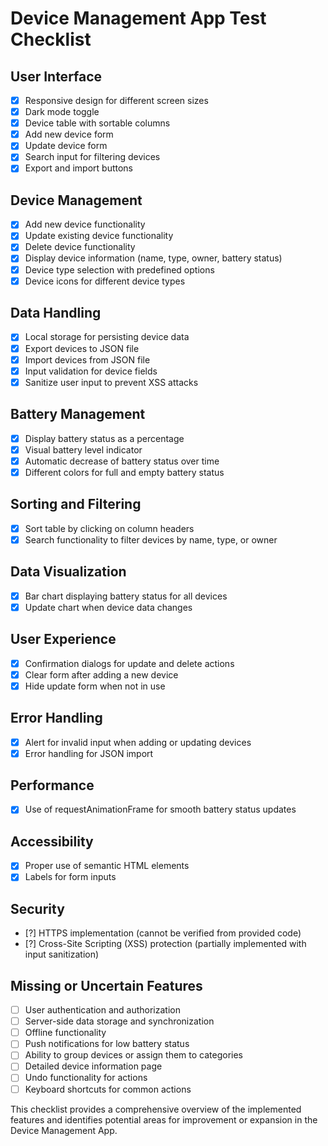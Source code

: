 # Device Management App Test Checklist

## User Interface
- [x] Responsive design for different screen sizes
- [x] Dark mode toggle
- [x] Device table with sortable columns
- [x] Add new device form
- [x] Update device form
- [x] Search input for filtering devices
- [x] Export and import buttons

## Device Management
- [x] Add new device functionality
- [x] Update existing device functionality
- [x] Delete device functionality
- [x] Display device information (name, type, owner, battery status)
- [x] Device type selection with predefined options
- [x] Device icons for different device types

## Data Handling
- [x] Local storage for persisting device data
- [x] Export devices to JSON file
- [x] Import devices from JSON file
- [x] Input validation for device fields
- [x] Sanitize user input to prevent XSS attacks

## Battery Management
- [x] Display battery status as a percentage
- [x] Visual battery level indicator
- [x] Automatic decrease of battery status over time
- [x] Different colors for full and empty battery status

## Sorting and Filtering
- [x] Sort table by clicking on column headers
- [x] Search functionality to filter devices by name, type, or owner

## Data Visualization
- [x] Bar chart displaying battery status for all devices
- [x] Update chart when device data changes

## User Experience
- [x] Confirmation dialogs for update and delete actions
- [x] Clear form after adding a new device
- [x] Hide update form when not in use

## Error Handling
- [x] Alert for invalid input when adding or updating devices
- [x] Error handling for JSON import

## Performance
- [x] Use of requestAnimationFrame for smooth battery status updates

## Accessibility
- [x] Proper use of semantic HTML elements
- [x] Labels for form inputs

## Security
- [?] HTTPS implementation (cannot be verified from provided code)
- [?] Cross-Site Scripting (XSS) protection (partially implemented with input sanitization)

## Missing or Uncertain Features
- [ ] User authentication and authorization
- [ ] Server-side data storage and synchronization
- [ ] Offline functionality
- [ ] Push notifications for low battery status
- [ ] Ability to group devices or assign them to categories
- [ ] Detailed device information page
- [ ] Undo functionality for actions
- [ ] Keyboard shortcuts for common actions

This checklist provides a comprehensive overview of the implemented features and identifies potential areas for improvement or expansion in the Device Management App.